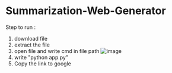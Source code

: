 # Summarization-Web-Generator
Step to run :
1. download file 
2. extract the file 
3. open file and write cmd in file path
   ![image](https://github.com/kaniagalih/Summarization-Web-Generator/assets/92000921/07b3fa0c-5be7-4fd1-8820-eb4a40ec81d4)
5. write "python app.py"
6. Copy the link to google 
